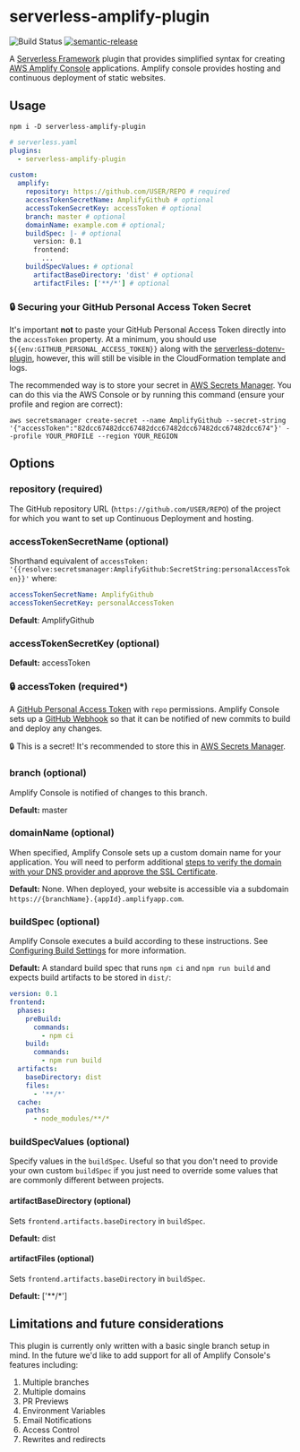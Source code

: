 # serverless-amplify-plugin

![Build Status](https://github.com/wizeline/serverless-amplify-plugin/workflows/Main/badge.svg) [![semantic-release](https://img.shields.io/badge/%20%20%F0%9F%93%A6%F0%9F%9A%80-semantic--release-e10079.svg)](https://github.com/semantic-release/semantic-release)


A <a href="https://serverless.com/" target="_blank">Serverless Framework</a> plugin that provides simplified syntax for creating <a href="https://aws.amazon.com/amplify/console/" target="_blank">AWS Amplify Console</a> applications. Amplify console provides hosting and continuous deployment of static websites.

## Usage

```shell
npm i -D serverless-amplify-plugin
```

```yaml
# serverless.yaml
plugins:
  - serverless-amplify-plugin

custom:
  amplify:
    repository: https://github.com/USER/REPO # required
    accessTokenSecretName: AmplifyGithub # optional
    accessTokenSecretKey: accessToken # optional
    branch: master # optional
    domainName: example.com # optional;
    buildSpec: |- # optional
      version: 0.1
      frontend:
        ...
    buildSpecValues: # optional
      artifactBaseDirectory: 'dist' # optional
      artifactFiles: ['**/*'] # optional
```

### 🔒 Securing your GitHub Personal Access Token Secret

It's important **not** to paste your GitHub Personal Access Token directly into the `accessToken` property. At a minimum, you should use `${{env:GITHUB_PERSONAL_ACCESS_TOKEN}}` along with the <a href="serverless-dotenv-plugin" target="_blank">serverless-dotenv-plugin</a>, however, this will still be visible in the CloudFormation template and logs.

The recommended way is to store your secret in <a href="https://aws.amazon.com/secrets-manager/" target="_blank">AWS Secrets Manager</a>. You can do this via the AWS Console or by running this command (ensure your profile and region are correct):

```shell
aws secretsmanager create-secret --name AmplifyGithub --secret-string '{"accessToken":"82dcc67482dcc67482dcc67482dcc67482dcc67482dcc674"}' --profile YOUR_PROFILE --region YOUR_REGION
```

## Options

### repository (required)

The GitHub repository URL (`https://github.com/USER/REPO`) of the project for which you want to set up Continuous Deployment and hosting.

### accessTokenSecretName (optional)

Shorthand equivalent of `accessToken: '{{resolve:secretsmanager:AmplifyGithub:SecretString:personalAccessToken}}'` where:

```yaml
accessTokenSecretName: AmplifyGithub
accessTokenSecretKey: personalAccessToken
```

**Default**: AmplifyGithub

### accessTokenSecretKey (optional)

**Default:** accessToken


### 🔒 accessToken  (required*)

A <a href="https://help.github.com/en/github/authenticating-to-github/creating-a-personal-access-token-for-the-command-line" target="_blank">GitHub Personal Access Token</a> with `repo` permissions. Amplify Console sets up a <a href="https://developer.github.com/webhooks/" target="_blank">GitHub Webhook</a> so that it can be notified of new commits to build and deploy any changes.

🔒 This is a secret! It's recommended to store this in <a href="https://aws.amazon.com/secrets-manager/" target="_blank">AWS Secrets Manager</a>.

### branch (optional)

Amplify Console is notified of changes to this branch.

**Default:** master

### domainName (optional)

When specified, Amplify Console sets up a custom domain name for your application. You will need to perform additional <a href="https://docs.aws.amazon.com/amplify/latest/userguide/howto-third-party-domains.html" target="_blank">steps to verify the domain with your DNS provider and approve the SSL Certificate</a>.

**Default:** None. When deployed, your website is accessible via a subdomain `https://{branchName}.{appId}.amplifyapp.com`.

### buildSpec (optional)

Amplify Console executes a build according to these instructions. See <a href="https://docs.aws.amazon.com/amplify/latest/userguide/build-settings.html" target="_blank">Configuring Build Settings</a> for more information.

**Default:** A standard build spec that runs `npm ci` and `npm run build` and expects build artifacts to be stored in `dist/`:

```yaml
version: 0.1
frontend:
  phases:
    preBuild:
      commands:
        - npm ci
    build:
      commands:
        - npm run build
  artifacts:
    baseDirectory: dist
    files:
      - '**/*'
  cache:
    paths:
      - node_modules/**/*
```

### buildSpecValues (optional)

Specify values in the `buildSpec`. Useful so that you don't need to provide your own custom `buildSpec` if you just need to override some values that are commonly different between projects.

#### artifactBaseDirectory (optional)

Sets `frontend.artifacts.baseDirectory` in `buildSpec`.

**Default:** dist

#### artifactFiles (optional)

Sets `frontend.artifacts.baseDirectory` in `buildSpec`.

**Default:** ['**/*']

## Limitations and future considerations

This plugin is currently only written with a basic single branch setup in mind. In the future we'd like to add support for all of Amplify Console's features including:

1. Multiple branches
2. Multiple domains
3. PR Previews
4. Environment Variables
5. Email Notifications
6. Access Control
7. Rewrites and redirects